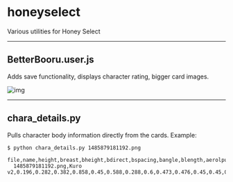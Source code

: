 # honeyselect
Various utilities for Honey Select

---
BetterBooru.user.js
---

Adds save functionality, displays character rating, bigger card images.

![img](http://i.imgur.com/gm8ZdCN.png)

---
chara_details.py
---

Pulls character body information directly from the cards. Example:

    $ python chara_details.py 1485879181192.png
      file,name,height,breast,bheight,bdirect,bspacing,bangle,blength,aerolpuff,nipwid,head,neckwid,neckthik,thorwid,thorthik,cheswid,chesthik,waistwid,waistthik,waistheight,pelviswid,pelvisthik,hipswidth,hipsthik,butt,buttang,thighs,legs,calves,ankles,should,uparm,lowarm,areolasize,bsoft,bweight
      1485879181192.png,Kuro v2,0.196,0.282,0.382,0.858,0.45,0.588,0.288,0.6,0.473,0.476,0.45,0.45,0.344,0.45,0.255,0.299,0.469,0.154,0.745,0.205,0.005,0.383,0.0,0.419,0.723,0.27,0.0,0.102,0.206,0.12,0.156,0.178,0.736,0.504,0.5
